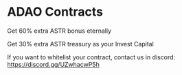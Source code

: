 # ADAO Contracts

Get 60% extra ASTR bonus eternally

Get 30% extra ASTR treasury as your Invest Capital

If you want to whitelist your contract, contact us in discord: https://discord.gg/UZwhacwP5h